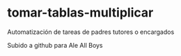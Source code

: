 # tomar-tablas-multiplicar
Automatización de tareas de padres tutores o encargados

Subido a github para Ale All Boys
